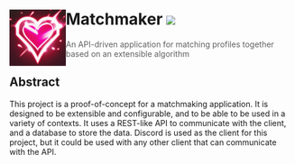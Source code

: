 <h1>
    <a href="https://github.com/zuedev/SvalBot">
        <img width="100" align="left" src="./assets/images/logo_crop_square.png" />
    </a>
    Matchmaker
    <a href="https://github.com/zuedev/Matchmaker/blob/main/LICENSE">
        <img src="https://img.shields.io/github/license/zuedev/Matchmaker?color=E31C79" />
    </a>
</h1>

> An API-driven application for matching profiles together based on an extensible algorithm

## Abstract

This project is a proof-of-concept for a matchmaking application. It is designed to be extensible and configurable, and to be able to be used in a variety of contexts. It uses a REST-like API to communicate with the client, and a database to store the data. Discord is used as the client for this project, but it could be used with any other client that can communicate with the API.
